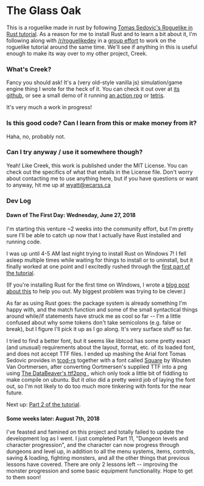 # The Glass Oak

This is a roguelike made in rust by following [Tomas Sedovic's Roguelike in Rust tutorial](https://tomassedovic.github.io/roguelike-tutorial/). As a reason for me to install Rust and to learn a bit about it, I'm following along with [/r/roguelikedev](https://www.reddit.com/r/roguelikedev/) in a [group effort](https://www.reddit.com/r/roguelikedev/comments/8ql895/roguelikedev_does_the_complete_roguelike_tutorial/) to work on the roguelike tutorial around the same time. We'll see if anything in this is useful enough to make its way over to my other project, Creek.

### What's Creek?

Fancy you should ask! It's a (very old-style vanilla js) simulation/game engine thing I wrote for the heck of it. You can check it out over at [its github](https://github.com/wcarss/creek), or see a small demo of it running [an action rpg](https://wcarss.ca/jabiru) or [tetris](https://wcarss.ca/tetris).

It's very much a work in progress!

### Is this good code? Can I learn from this or make money from it?

Haha, no, probably not.

### Can I try anyway / use it somewhere though?

Yeah! Like Creek, this work is published under the MIT License. You can check out the specifics of what that entails in the License file. Don't worry about contacting me to use anything here, but if you have questions or want to anyway, hit me up at [wyatt@wcarss.ca](mailto:wyatt@wcarss.ca)

### Dev Log
#### Dawn of The First Day: Wednesday, June 27, 2018
I'm starting this venture ~2 weeks into the community effort, but I'm pretty sure I'll be able to catch up now that I actually have Rust installed and running code.

I was up until 4-5 AM last night trying to install Rust on Windows 7! I fell asleep multiple times while waiting for things to install or to uninstall, but it finally worked at one point and I excitedly rushed through the [first part of the tutorial](https://tomassedovic.github.io/roguelike-tutorial/part-1-graphics.html). 

(If you're installing Rust for the first time on Windows, I wrote a [blog post about this](https://wcarss.ca/log/2018/06/installing-rust-on-windows-in-2018/) to help you out. My biggest problem was trying to be clever.)

As far as using Rust goes: the package system is already something I'm happy with, and the match function and some of the small syntactical things around while/if statements have struck me as cool so far -- I'm a little confused about why some tokens don't take semicolons (e.g. false or break), but I figure I'll pick it up as I go along. It's very surface stuff so far.

I tried to find a better font, but it seems like libtcod has some pretty exact (and unusual) requirements about the layout, format, etc. of its loaded font, and does not accept TTF files. I ended up mashing the Arial font Tomas Sedovic provides in [tcod-rs](https://github.com/tomassedovic/tcod-rs) together with a font called [Square](http://strlen.com/square/) by Wouten Van Oortmersen, after converting Oortmersen's supplied TTF into a png using [The DataBeaver's ttf2png ](http://www.tdb.fi/ttf2png.shtml), which only took a little bit of fiddling to make compile on ubuntu. But it *also* did a pretty weird job of laying the font out, so I'm not likely to do too much more tinkering with fonts for the near future.

Next up: [Part 2 of the tutorial](https://tomassedovic.github.io/roguelike-tutorial/part-2-object-map.html).

#### Some weeks later: August 7th, 2018
I've feasted and famined on this project and totally failed to update the development log as I went. I just completed Part 11, "Dungeon levels and character progression", and the character can now progress through dungeons and level up, in addition to all the menu systems, items, controls, saving & loading, fighting monsters, and all the other things that previous lessons have covered. There are only 2 lessons left -- improving the monster progression and some basic equipment functionality. Hope to get to them soon!
